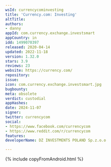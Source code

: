 ```yaml
---
wsId: currencycominvesting
title: 'Currency.com: Investing'
altTitle: 
authors:
- danny
appId: com.currency.exchange.investsmart
appCountry: in
idd: 1499070397
released: 2020-04-14
updated: 2022-11-18
version: 1.32.0
stars: 3.9
reviews: 23
website: https://currency.com/
repository: 
issue: 
icon: com.currency.exchange.investsmart.jpg
bugbounty: 
meta: obsolete
verdict: custodial
appHashes: 
date: 2024-11-07
signer: 
twitter: currencycom
social:
- https://www.facebook.com/currencycom
- https://www.reddit.com/r/currencycom
features: 
developerName: DZ INVESTMENTS POLAND Sp.z.o.o

---
```


{% include copyFromAndroid.html %}
